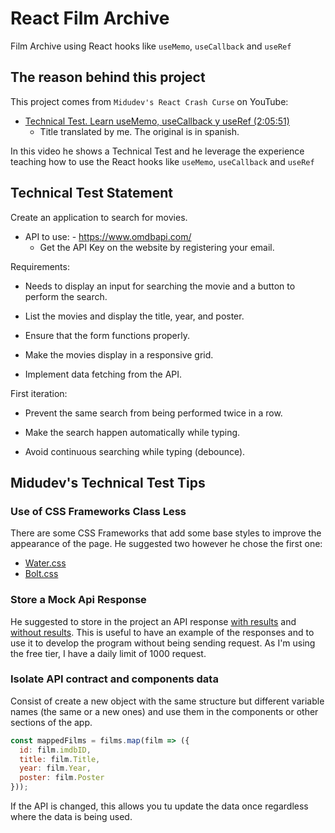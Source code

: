 # React Film Archive

Film Archive using React hooks like `useMemo`, `useCallback` and `useRef`

## The reason behind this project

This project comes from `Midudev's React Crash Curse` on YouTube:

- [Technical Test. Learn useMemo, useCallback y useRef
  (2:05:51)](https://www.youtube.com/watch?v=GOEiMwDJ3lc&list=PLUofhDIg_38q4D0xNWp7FEHOTcZhjWJ29&index=5)
  - Title translated by me. The original is in spanish.

In this video he shows a Technical Test and he leverage the experience teaching
how to use the React hooks like `useMemo`, `useCallback` and `useRef`

## Technical Test Statement

Create an application to search for movies.

- API to use: - <https://www.omdbapi.com/>
  - Get the API Key on the website by registering your email.

Requirements:

- Needs to display an input for searching the movie and a button to perform the
search.

- List the movies and display the title, year, and poster.

- Ensure that the form functions properly.

- Make the movies display in a responsive grid.

- Implement data fetching from the API.

First iteration:

- Prevent the same search from being performed twice in a row.

- Make the search happen automatically while typing.

- Avoid continuous searching while typing (debounce).

## Midudev's Technical Test Tips

### Use of CSS Frameworks Class Less

There are some CSS Frameworks that add some base styles to improve the
appearance of the page. He suggested two however he chose the first one:

- [Water.css](https://watercss.kognise.dev/)
- [Bolt.css](https://boltcss.com/)

### Store a Mock Api Response

He suggested to store in the project an API response
[with results](src/mocks/omdb-api-data-response/with-results.json) and
[without results](src/mocks/omdb-api-data-response/without-results.json). This
is useful to have an example of the responses and to use it to develop the
program without being sending request. As I'm using the free tier, I have a
daily limit of 1000 request.

### Isolate API contract and components data

Consist of create a new object with the same structure but different
variable names (the same or a new ones) and use them in the components or other
sections of the app.

```js
const mappedFilms = films.map(film => ({
  id: film.imdbID,
  title: film.Title,
  year: film.Year,
  poster: film.Poster
}));
```

If the API is changed, this allows you tu update the data
once regardless where the data is being used.
